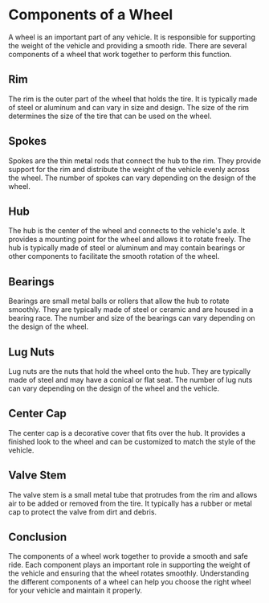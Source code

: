 # Components of a Wheel

A wheel is an important part of any vehicle. It is responsible for supporting the weight of the vehicle and providing a smooth ride. There are several components of a wheel that work together to perform this function.

## Rim

The rim is the outer part of the wheel that holds the tire. It is typically made of steel or aluminum and can vary in size and design. The size of the rim determines the size of the tire that can be used on the wheel.

## Spokes

Spokes are the thin metal rods that connect the hub to the rim. They provide support for the rim and distribute the weight of the vehicle evenly across the wheel. The number of spokes can vary depending on the design of the wheel.

## Hub

The hub is the center of the wheel and connects to the vehicle's axle. It provides a mounting point for the wheel and allows it to rotate freely. The hub is typically made of steel or aluminum and may contain bearings or other components to facilitate the smooth rotation of the wheel.

## Bearings

Bearings are small metal balls or rollers that allow the hub to rotate smoothly. They are typically made of steel or ceramic and are housed in a bearing race. The number and size of the bearings can vary depending on the design of the wheel.

## Lug Nuts

Lug nuts are the nuts that hold the wheel onto the hub. They are typically made of steel and may have a conical or flat seat. The number of lug nuts can vary depending on the design of the wheel and the vehicle.

## Center Cap

The center cap is a decorative cover that fits over the hub. It provides a finished look to the wheel and can be customized to match the style of the vehicle.

## Valve Stem

The valve stem is a small metal tube that protrudes from the rim and allows air to be added or removed from the tire. It typically has a rubber or metal cap to protect the valve from dirt and debris.

## Conclusion

The components of a wheel work together to provide a smooth and safe ride. Each component plays an important role in supporting the weight of the vehicle and ensuring that the wheel rotates smoothly. Understanding the different components of a wheel can help you choose the right wheel for your vehicle and maintain it properly.